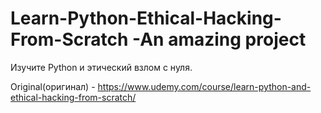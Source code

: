 # Learn-Python-Ethical-Hacking-From-Scratch -An amazing project
Изучите Python и этический взлом с нуля.

Original(оригинал) - https://www.udemy.com/course/learn-python-and-ethical-hacking-from-scratch/
